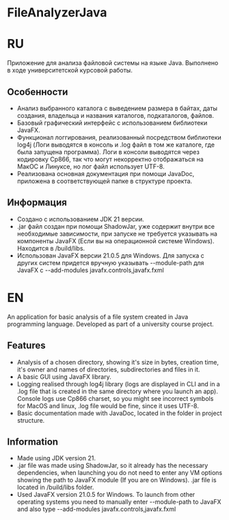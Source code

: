 # FileAnalyzerJava
# RU
Приложение для анализа файловой системы на языке Java. Выполнено в ходе университетской курсовой работы.
## Особенности
- Анализ выбранного каталога с выведением размера в байтах, даты создания, владельца и названия каталогов, подкаталогов, файлов.
- Базовый графический интерфейс с использованием библиотеки JavaFX.
- Функционал логгирования, реализованный посредством библиотеки log4j (Логи выводятся в консоль и .log файл в том же каталоге, где была запущена программа). Логи в консоли выводятся через кодировку Cp866, так что могут некорректно отображаться на МакОС и Линуксе, но лог файл использует UTF-8.
- Реализована основная документация при помощи JavaDoc, приложена в соответствующей папке в структуре проекта.
## Информация
- Создано с использованием JDK 21 версии.
- .jar файл создан при помощи ShadowJar, уже содержит внутри все необходимые зависимости, при запуске не требуется указывать на компоненты JavaFX (Если вы на операционной системе Windows). Находится в /build/libs.
- Использован JavaFX версии 21.0.5 для Windows. Для запуска с других систем придется вручную указывать --module-path для JavaFX с --add-modules javafx.controls,javafx.fxml
# EN
An application for basic analysis of a file system created in Java programming language. Developed as part of a university course project.
## Features
- Analysis of a chosen directory, showing it's size in bytes, creation time, it's owner and names of directories, subdirectories and files in it.
- A basic GUI using JavaFX library.
- Logging realised through log4j library (logs are displayed in CLI and in a .log file that is created in the same directory where you launch an app). Console logs use Cp866 charset, so you might see incorrect symbols for MacOS and linux, .log file would be fine, since it uses UTF-8.
- Basic documentation made with JavaDoc, located in the folder in project structure.
## Information
- Made using JDK version 21.
- .jar file was made using ShadowJar, so it already has the necessary dependencies, when launching you do not need to enter any VM options showing the path to JavaFX module (If you are on Windows). .jar file is located in /build/libs folder.
- Used JavaFX version 21.0.5 for Windows. To launch from other operating systems you need to manually enter --module-path to JavaFX and also type --add-modules javafx.controls,javafx.fxml 
